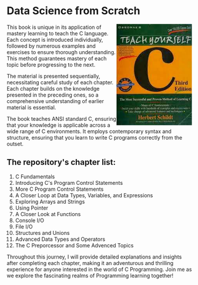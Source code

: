 # Data Science from Scratch
<img align="right" src="images.jpeg" width="205" height="275" alt="image" />
This book is unique in its application of mastery learning to teach the C language. Each concept is introduced individually, followed by numerous examples and exercises to ensure thorough understanding. This method guarantees mastery of each topic before progressing to the next.

The material is presented sequentially, necessitating careful study of each chapter. Each chapter builds on the knowledge presented in the preceding ones, so a comprehensive understanding of earlier material is essential.

The book teaches ANSI standard C, ensuring that your knowledge is applicable across a wide range of C environments. It employs contemporary syntax and structure, ensuring that you learn to write C programs correctly from the outset.

## The repository's chapter list:

01. C Fundamentals
02. Introducing C's Program Control Statements
03. More C Program Control Statements
04. A Closer Loop at Data Types, Variables, and Expressions
05. Exploring Arrays and Strings 
06. Using Pointer
07. A Closer Look at Functions
08. Console I/O
09. File I/O
10. Structures and Unions
11. Advanced Data Types and Operators
12. The C Preporcessor and Some Advenced Topics

Throughout this journey, I will provide detailed explanations and insights after completing each chapter, making it an adventurous and thrilling experience for anyone interested in the world of C Programming. Join me as we explore the fascinating realms of Programming learning together!


